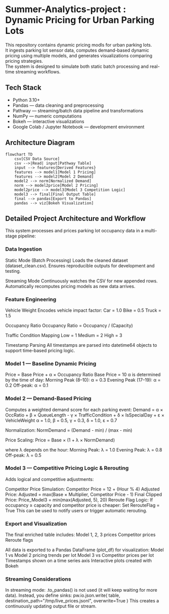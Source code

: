 # Summer-Analytics-project : Dynamic Pricing for Urban Parking Lots

This repository contains dynamic pricing modls for urban parking lots.  
It ingests parking lot sensor data, computes demand-based dynamic pricing using multiple models, and generates visualizations comparing pricing strategies.  
The system is designed to simulate both static batch processing and real-time streaming workflows.


## Tech Stack

- Python 3.10+
- Pandas — data cleaning and preprocessing
- Pathway — streaming/batch data pipeline and transformations
- NumPy — numeric computations
- Bokeh — interactive visualizations
- Google Colab / Jupyter Notebook — development environment

 
## Architecture Diagram

```mermaid
flowchart TD
    csv[CSV Data Source]
    csv -->|Read| input[Pathway Table]
    input --> features{Derived Features}
    features --> model1[Model 1 Pricing]
    features --> model2[Model 2 Demand]
    model2 --> norm[Normalized Demand]
    norm --> model2price[Model 2 Pricing]
    model2price --> model3[Model 3 Competition Logic]
    model3 --> final[Final Output Table]
    final --> pandas[Export to Pandas]
    pandas --> viz[Bokeh Visualization]
```

## Detailed Project Architecture and Workflow
This system processes and prices parking lot occupancy data in a multi-stage pipeline:

### Data Ingestion
Static Mode (Batch Processing)
  Loads the cleaned dataset (dataset_clean.csv).
  Ensures reproducible outputs for development and testing.

Streaming Mode
  Continuously watches the CSV for new appended rows.
  Automatically recomputes pricing models as new data arrives.

### Feature Engineering

Vehicle Weight
Encodes vehicle impact factor:
  Car = 1.0
  Bike = 0.5
  Truck = 1.5

Occupancy Ratio
  Occupancy Ratio = Occupancy / (Capacity)

Traffic Condition Mapping
  Low = 1
  Medium = 2
  High = 3

Timestamp Parsing
All timestamps are parsed into datetime64 objects to support time-based pricing logic.

### Model 1 — Baseline Dynamic Pricing
Price = Base Price + α × Occupancy Ratio
  Base Price = 10
  α is determined by the time of day:
    Morning Peak (8–10): α = 0.3
    Evening Peak (17–19): α = 0.2
    Off-peak: α = 0.1

### Model 2 — Demand-Based Pricing
Computes a weighted demand score for each parking event:
  Demand = α × OccRatio
       + β × QueueLength
       - γ × TrafficCondition
       + δ × IsSpecialDay
       + ε × VehicleWeight
  α = 1.0, β = 0.5, γ = 0.3, δ = 1.0, ε = 0.7

Normalization:
  NormDemand = (Demand - min) / (max - min)

Price Scaling:
Price = Base × (1 + λ × NormDemand)

where λ depends on the hour:
  Morning Peak: λ = 1.0
  Evening Peak: λ = 0.8
  Off-peak: λ = 0.5

### Model 3 — Competitive Pricing Logic & Rerouting
Adds logical and competitive adjustments:

  Competitor Price Simulation:
    Competitor Price = 12 + (Hour % 4)
  Adjusted Price:
    Adjusted = max(Base × Multiplier, Competitor Price - 1)
  Final Clipped Price:
    Price_Model3 = min(max(Adjusted, 5), 20)
  Reroute Flag Logic:
  If occupancy ≥ capacity and competitor price is cheaper:
    Set RerouteFlag = True
    This can be used to notify users or trigger automatic rerouting.

### Export and Visualization
The final enriched table includes:
  Model 1, 2, 3 prices
  Competitor prices
  Reroute flags
  
All data is exported to a Pandas DataFrame (plot_df) for visualization:
  Model 1 vs Model 2 pricing trends per lot
  Model 3 vs Competitor prices per lot
  Timestamps shown on a time series axis
  Interactive plots created with Bokeh

### Streaming Considerations
In streaming mode:
  .to_pandas() is not used (it will keep waiting for more data).
  Instead, you define sinks:
        pw.io.json.write(
        table,
        destination_path="/tmp/live_prices.jsonl",
        overwrite=True
    )
  This creates a continuously updating output file or stream.
